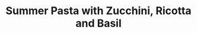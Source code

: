 ---
layout: recipe
title: Summer Pasta with Zucchini, Ricotta and Basil
description: A simple and fresh summer pasta made with zucchini straight from the garden or market. Using the best artisanal ricotta makes all the difference.
prep_time: 15 minutes
cook_time: 15 minutes
servings: 4-6
category: Dinner
protein: vegetarian

ingredients: |
  - Extra-virgin olive oil
  - 1 small onion, finely diced
  - 2 pounds zucchini, sliced into ¼-inch-thick pieces
  - Salt and pepper
  - 2 garlic cloves, minced
  - 1 ounce basil, about 2 cups loose leaves
  - 1 pound ziti or other dry pasta
  - 8 ounces ricotta, about 1 cup
  - Pinch of crushed red pepper
  - Zest of 1 lemon
  - 2 ounces grated Parmesan or pecorino, about 1 cup, plus more for serving

instructions: |
  1. Bring a pot of water to boil. In a large skillet over medium-high heat, cook onions in 3 tablespoons olive oil until softened, 5-8 minutes. Add zucchini, season with salt and pepper, and cook until soft, about 10 minutes.
  2. Meanwhile, pound garlic, basil and a little salt into a rough paste using a mortar and pestle (or mini food processor). Stir in 3 tablespoons olive oil.
  3. Salt the pasta water well and cook pasta al dente according to package instructions. Drain pasta, reserving 1 cup cooking water.
  4. Add cooked pasta to zucchini in skillet over medium-high heat. Add ½ cup cooking water, ricotta, crushed red pepper and lemon zest, stirring to distribute. If needed, add more pasta water for a creamy consistency. Add the basil paste and half the cheese and quickly stir. Serve immediately with additional cheese.

notes: |
  - For a variation, try adding anchovy, preserved lemon, or more red pepper flakes to the zucchini mixture.
  - The key to this dish is cooking the zucchini until it's soft enough to form a creamy sauce when combined with the pasta water and ricotta.
---